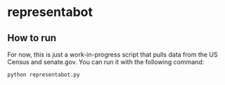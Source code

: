 # representabot

## How to run
For now, this is just a work-in-progress script that pulls data from the US Census and senate.gov. You can run it with the following command:

```
python representabot.py
```
